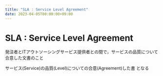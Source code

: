 ```yaml
---
title: "SLA : Service Level Agreement"
date: 2023-04-05T00:00:00+09:00
---
```

# SLA : Service Level Agreement

発注者とITアウトソーシングサービス提供者との間で，サービスの品質について合意した文書のこと

サービス(Service)の品質(Level)についての合意(Agreement)した書 となる
